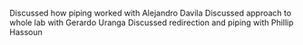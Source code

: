 Discussed how piping worked with Alejandro Davila
Discussed approach to whole lab with Gerardo Uranga
Discussed redirection and piping with Phillip Hassoun
